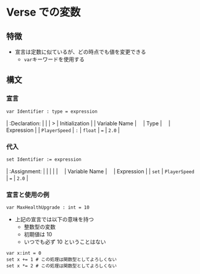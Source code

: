 # Verse での変数

## 特徴

- 宣言は定数に似ているが、どの時点でも値を変更できる
  - `var`キーワードを使用する

## 構文

### 宣言

```Verse
var Identifier : type = expression
```

| :Declaration: | | | > | Initialization |
| Variable Name |　 | Type |　 | Expression |
| `PlayerSpeed` | `:` | `float` | `=` | `2.0` |

### 代入

```Verse
set Identifier := expression
```

| :Assignment: | | | |
|　 | Variable Name |　 | Expression |
| `set` | `PlayerSpeed` | `=` | `2.0` |

### 宣言と使用の例

```Verse
var MaxHealthUpgrade : int = 10
```

- 上記の宣言では以下の意味を持つ
  - 整数型の変数
  - 初期値は 10
  - いつでも必ず 10 ということはない

```Verse
var x:int = 0
set x += 1 # この処理は関数型としてよろしくない
set x *= 2 # この処理は関数型としてよろしくない
```
